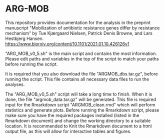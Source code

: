 # ARG-MOB
This repository provides documentation for the analysis in the preprint manuscript "Mobilization of antibiotic resistance genes differ by resistance mechanism" by Tue Kjærgaard Nielsen, Patrick Denis Browne, and Lars Hestbjerg Hansen. https://www.biorxiv.org/content/10.1101/2021.01.10.426126v1

"ARG_MOB_v0_5.sh" is the main script and contains the most information. Please edit paths and variables in the top of the script to match your paths before running the script. 

It is required that you also download the file "ARGMOB_dbs.tar.gz", before running the script. This file contains all necessary data files to run the analyses.

The "ARG_MOB_v0_5.sh" script will take a long time to finish. When it is done, the file "argmob_data.tar.gz" will be generated. This file is required input for the Rmarkdown script "ARGMOB_clean.rmd" which will perform statistics and generate plots. Before running the Rmarkdown script, please make sure you have the required packages installed (listed in the Rmarkdown document) and change the working directory to a suitable location. It is recommended to Knit the Rmarkdown document to a html output file, as this will allow for interactive tables and figures. 

